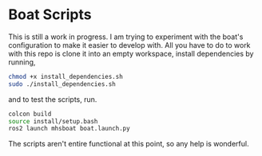 # Boat Scripts

This is still a work in progress. I am trying to experiment with the boat's configuration to make it easier to develop with. All you have to do to work with this repo is clone it into an empty workspace, install dependencies by running,

```bash
chmod +x install_dependencies.sh
sudo ./install_dependencies.sh
```

and to test the scripts, run.

```bash
colcon build
source install/setup.bash
ros2 launch mhsboat boat.launch.py
```

The scripts aren't entire functional at this point, so any help is wonderful.